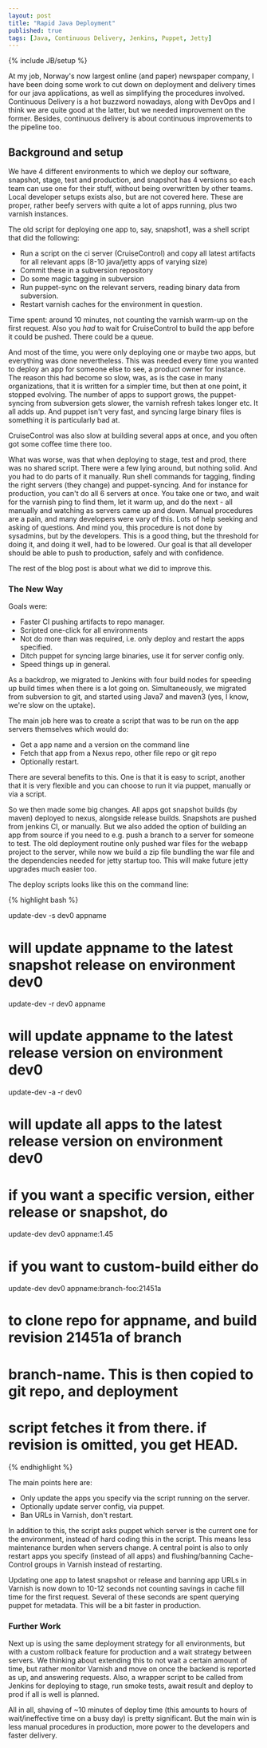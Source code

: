 ```yaml
---
layout: post
title: "Rapid Java Deployment"
published: true
tags: [Java, Continuous Delivery, Jenkins, Puppet, Jetty]
---
```

{% include JB/setup %}

At my job, Norway's now largest online (and paper) newspaper company, I have been doing some
work to cut down on deployment and delivery times for our java applications, as well as simplifying the procedures involved. Continuous Delivery is a hot buzzword nowadays, along with DevOps and I think we are quite good at the latter, but we needed improvement on the former. Besides, continuous delivery is about continuous improvements to the pipeline too. 

## Background and setup

We have 4 different environments to which we deploy our software, snapshot, stage, test and production, and snapshot has 4 versions so each team can use one for their stuff, without being overwritten by other teams. Local developer setups exists also, but are not covered here. These are proper, rather beefy servers with quite a lot of apps running, plus two varnish instances.

The old script for deploying one app to, say, snapshot1, was a shell script that did the following:

 * Run a script on the ci server (CruiseControl) and copy all latest artifacts for all relevant apps (8-10 java/jetty apps of varying size)
 * Commit these in a subversion repository
 * Do some magic tagging in subversion 
 * Run puppet-sync on the relevant servers, reading binary data from subversion.
 * Restart varnish caches for the environment in question. 

Time spent: around 10 minutes, not counting the varnish warm-up on the first request. Also you _had_ to wait for CruiseControl to build the app before it could be pushed. There could be a queue.

And most of the time, you were only deploying one or maybe two apps, but everything was done nevertheless. This was needed every time you wanted to deploy an app for someone else to see, a product owner for instance. The reason this had become so slow, was, as is the case in many organizations, that it is written for a simpler time, but then at one point, it stopped evolving. The number of apps to support grows, the puppet-syncing from subversion gets slower, the varnish refresh takes longer etc. It all adds up. And puppet isn't very fast, and syncing large binary files is something it is particularly bad at. 

CruiseControl was also slow at building several apps at once, and you often got some coffee time there too. 

What was worse, was that when deploying to stage, test and prod, there was no shared script. There were a few lying around, but nothing solid. And you had to do parts of it manually. Run shell commands for tagging, finding the right servers (they change) and puppet-syncing. And for instance for production, you can't do all 6 servers at once. You take one or two, and wait for the varnish ping to find them, let it warm up, and do the next - all manually and watching as servers came up and down. Manual procedures are a pain, and many developers were vary of this. Lots of help seeking and asking of questions. And mind you, this procedure is not done by sysadmins, but by the developers. This is a good thing, but the threshold for doing it, and doing it well, had to be lowered. Our goal is that all developer should be able to push to production, safely and with confidence. 

The rest of the blog post is about what we did to improve this. 

### The New Way

Goals were:

 * Faster CI pushing artifacts to repo manager.
 * Scripted one-click for all environments
 * Not do more than was required, i.e. only deploy and restart the apps specified.
 * Ditch puppet for syncing large binaries, use it for server config only.
 * Speed things up in general.

As a backdrop, we migrated to Jenkins with four build nodes for speeding up build times when there is a lot going on. Simultaneously, we migrated from subversion to git, and started using Java7 and maven3 (yes, I know, we're slow on the uptake). 
 
The main job here was to create a script that was to be run on the app servers themselves which would do:

 * Get a app name and a version on the command line
 * Fetch that app from a Nexus repo, other file repo or git repo
 * Optionally restart. 

There are several benefits to this. One is that it is easy to script, another that it is very flexible and you can choose to run it via puppet, manually or via a script.

So we then made some big changes. All apps got snapshot builds (by maven) deployed to nexus, alongside release builds. Snapshots are pushed from jenkins CI, or manually. But we also added the option of building an app from source if you need to e.g. push a branch to a server for someone to test. The old deployment routine only pushed war files for the webapp project to the server, while now we build a zip file bundling the war file and the dependencies needed for jetty startup too. This will make future jetty upgrades much easier too.

The deploy scripts looks like this on the command line:

{% highlight bash %}

update-dev -s dev0 appname
# will update appname to the latest snapshot release on environment dev0

update-dev -r dev0 appname
# will update appname to the latest release version on environment dev0

update-dev -a -r dev0 
# will update all apps to the latest release version on environment dev0

# if you want a specific version, either release or snapshot, do
update-dev dev0 appname:1.45

# if you want to custom-build either do

update-dev dev0 appname:branch-foo:21451a
# to clone repo for appname, and build revision 21451a of branch 
# branch-name. This is then copied to git repo, and deployment 
# script fetches it from there. if revision is omitted, you get HEAD.

{% endhighlight %}

The main points here are:

 * Only update the apps you specify via the script running on the server.
 * Optionally update server config, via puppet.
 * Ban URLs in Varnish, don't restart.

In addition to this, the script asks puppet which server is the current one for the environment, instead of hard coding this in the script. This means less maintenance burden when servers change. A central point is also to only restart apps you specify (instead of all apps) and flushing/banning Cache-Control groups in Varnish instead of restarting. 

Updating one app to latest snapshot or release and banning app URLs in Varnish is now down to 10-12 seconds not counting savings in cache fill time for the first request. Several of these seconds are spent querying puppet for metadata. This will be a bit faster in production. 

### Further Work

Next up is using the same deployment strategy for all environments, but with a custom rollback feature for production and a wait strategy between servers. We thinking about extending this to not wait a certain amount of time, but rather monitor Varnish and move on once the backend is reported as up, and answering requests. Also, a wrapper script to be called from Jenkins for deploying to stage, run smoke tests, await result and deploy to prod if all is well is planned. 

All in all, shaving of ~10 minutes of deploy time (this amounts to hours of wait/ineffective time on a busy day) is pretty significant. But the main win is less manual procedures in production, more power to the developers and faster delivery.

